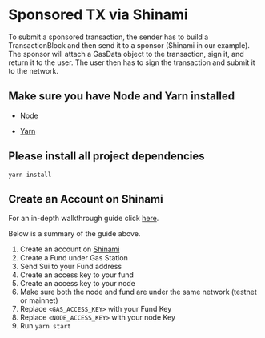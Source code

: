 # Sponsored TX via Shinami

To submit a sponsored transaction, the sender has to build a TransactionBlock and then send it to a sponsor (Shinami in our example).
The sponsor will attach a GasData object to the transaction, sign it, and return it to the user. The user then has to sign the transaction and submit it to the network.

## Make sure you have Node and Yarn installed

- [Node](https://nodejs.org/en/)

- [Yarn](https://yarnpkg.com/)

## Please install all project dependencies

```console
yarn install
```

## Create an Account on Shinami

For an in-depth walkthrough guide click [here](https://docs.shinami.com/docs/sponsored-transaction-typescript-tutorial-copy).

Below is a summary of the guide above.

1.  Create an account on [Shinami](https://www.shinami.com/)
2.  Create a Fund under Gas Station
3.  Send Sui to your Fund address
4.  Create an access key to your fund
5.  Create an access key to your node
6.  Make sure both the node and fund are under the same network (testnet or mainnet)
7.  Replace `<GAS_ACCESS_KEY>` with your Fund Key
8.  Replace `<NODE_ACCESS_KEY>` with your node Key
9.  Run `yarn start`
